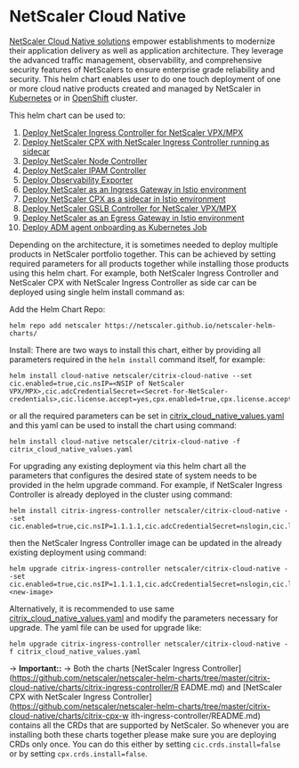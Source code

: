 # NetScaler Cloud Native 

[NetScaler Cloud Native solutions]((https://docs.netscaler.com/en-us/citrix-adc/current-release/cloud-native-solution.html)) empower establishments to modernize their application delivery as well as application architecture. They leverage the advanced traffic management, observability, and comprehensive security features of NetScalers to ensure enterprise grade reliability and security. This helm chart enables user to do one touch deployment of one or more cloud native products created and managed by NetScaler in [Kubernetes](https://kubernetes.io/) or in [OpenShift](https://www.openshift.com) cluster.

This helm chart can be used to:
1. [Deploy NetScaler Ingress Controller for NetScaler VPX/MPX](https://github.com/netscaler/netscaler-helm-charts/tree/master/citrix-cloud-native/charts/citrix-ingress-controller/README.md)
2. [Deploy NetScaler CPX with NetScaler Ingress Controller running as sidecar](https://github.com/netscaler/netscaler-helm-charts/tree/master/citrix-cloud-native/charts/citrix-cpx-with-ingress-controller/README.md)
3. [Deploy NetScaler Node Controller](https://github.com/netscaler/netscaler-helm-charts/tree/master/citrix-cloud-native/charts/citrix-node-controller/README.md)
4. [Deploy NetScaler IPAM Controller](https://github.com/netscaler/netscaler-helm-charts/tree/master/citrix-cloud-native/charts/citrix-ipam-controller/README.md)
5. [Deploy Observability Exporter](https://github.com/netscaler/netscaler-helm-charts/tree/master/citrix-cloud-native/charts/citrix-observability-exporter/README.md)
6. [Deploy NetScaler as an Ingress Gateway in Istio environment](https://github.com/netscaler/netscaler-helm-charts/tree/master/citrix-cloud-native/charts/citrix-adc-istio-ingress-gateway/README.md)
7. [Deploy NetScaler CPX as a sidecar in Istio environment](https://github.com/netscaler/netscaler-helm-charts/tree/master/citrix-cloud-native/charts/citrix-cpx-istio-sidecar-injector/README.md)
8. [Deploy NetScaler GSLB Controller for NetScaler VPX/MPX](https://github.com/netscaler/netscaler-helm-charts/blob/master/citrix-cloud-native/charts/citrix-gslb-controller/README.md)
9. [Deploy NetScaler as an Egress Gateway in Istio environment](https://github.com/netscaler/netscaler-helm-charts/tree/master/citrix-cloud-native/charts/citrix-adc-istio-egress-gateway/README.md)
10. [Deploy ADM agent onboarding as Kubernetes Job](https://github.com/netscaler/netscaler-helm-charts/tree/master/citrix-cloud-native/charts/adm-agent-onboarding/README.md)

Depending on the architecture, it is sometimes needed to deploy multiple products in NetScaler portfolio together. This can be achieved by setting required parameters for all products together while installing those products using this helm chart.
For example, both NetScaler Ingress Controller and NetScaler CPX with NetScaler Ingress Controller as side car can be deployed using single helm install command as:

  Add the Helm Chart Repo:
  ```
  helm repo add netscaler https://netscaler.github.io/netscaler-helm-charts/
  ```
  Install:
  There are two ways to install this chart, either by providing all parameters required in the `helm install` command itself, for example:
  ```
  helm install cloud-native netscaler/citrix-cloud-native --set cic.enabled=true,cic.nsIP=<NSIP of NetScaler VPX/MPX>,cic.adcCredentialSecret=<Secret-for-NetScaler-credentials>,cic.license.accept=yes,cpx.enabled=true,cpx.license.accept=yes
  ```
  or all the required parameters can be set in [citrix_cloud_native_values.yaml](https://github.com/netscaler/netscaler-helm-charts/blob/master/citrix_cloud_native_values.yaml) and this yaml can be used to install the chart using command:
  ```
  helm install cloud-native netscaler/citrix-cloud-native -f citrix_cloud_native_values.yaml
  ```

For upgrading any existing deployment via this helm chart all the parameters that configures the desired state of system needs to be provided in the helm upgrade command.
For example, if NetScaler Ingress Controller is already deployed in the cluster using command:

  ```
  helm install citrix-ingress-controller netscaler/citrix-cloud-native --set cic.enabled=true,cic.nsIP=1.1.1.1,cic.adcCredentialSecret=nslogin,cic.license.accept=yes,cic.ingressClass[0]=citrix
  ```
then the NetScaler Ingress Controller image can be updated in the already existing deployment using command:

  ```
  helm upgrade citrix-ingress-controller netscaler/citrix-cloud-native --set cic.enabled=true,cic.nsIP=1.1.1.1,cic.adcCredentialSecret=nslogin,cic.license.accept=yes,cic.ingressClass[0]=citrix,cic.image=<new-image>
  ```
Alternatively, it is recommended to use same [citrix_cloud_native_values.yaml](https://github.com/netscaler/netscaler-helm-charts/blob/master/citrix_cloud_native_values.yaml) and modify the parameters necessary for upgrade. The yaml file can be used for upgrade like:

  ```
  helm upgrade citrix-ingress-controller netscaler/citrix-cloud-native -f citrix_cloud_native_values.yaml
  ```

-> **Important::**
-> Both the charts [NetScaler Ingress Controller](https://github.com/netscaler/netscaler-helm-charts/tree/master/citrix-cloud-native/charts/citrix-ingress-controller/R
EADME.md) and [NetScaler CPX with NetScaler Ingress Controller](https://github.com/netscaler/netscaler-helm-charts/tree/master/citrix-cloud-native/charts/citrix-cpx-w
ith-ingress-controller/README.md) contains all the CRDs that are supported by NetScaler. So whenever you are installing both these charts together please make sure you are deploying CRDs only once. You can do this either by setting `cic.crds.install=false` or by setting `cpx.crds.install=false`.
